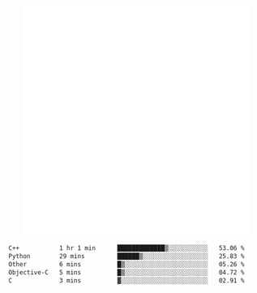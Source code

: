 <div align="center">
    <a href="https://konst.fish">
        <img src="https://raw.githubusercontent.com/konstfish/konstfish/master/fish.svg" alt="Logo" width="450"/>
    </a>
</div>

<!--START_SECTION:waka-->
```text
C++           1 hr 1 min      █████████████▒░░░░░░░░░░░   53.06 % 
Python        29 mins         ██████▒░░░░░░░░░░░░░░░░░░   25.83 % 
Other         6 mins          █▒░░░░░░░░░░░░░░░░░░░░░░░   05.26 % 
Objective-C   5 mins          █▒░░░░░░░░░░░░░░░░░░░░░░░   04.72 % 
C             3 mins          ▓░░░░░░░░░░░░░░░░░░░░░░░░   02.91 % 
```
<!--END_SECTION:waka-->
